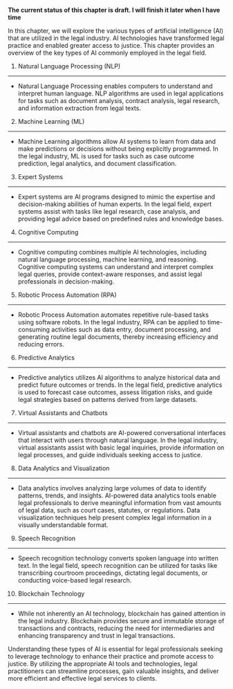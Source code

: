 **The current status of this chapter is draft. I will finish it later when I have time**

In this chapter, we will explore the various types of artificial intelligence (AI) that are utilized in the legal industry. AI technologies have transformed legal practice and enabled greater access to justice. This chapter provides an overview of the key types of AI commonly employed in the legal field.

1. Natural Language Processing (NLP)
------------------------------------

* Natural Language Processing enables computers to understand and interpret human language. NLP algorithms are used in legal applications for tasks such as document analysis, contract analysis, legal research, and information extraction from legal texts.

2. Machine Learning (ML)
------------------------

* Machine Learning algorithms allow AI systems to learn from data and make predictions or decisions without being explicitly programmed. In the legal industry, ML is used for tasks such as case outcome prediction, legal analytics, and document classification.

3. Expert Systems
-----------------

* Expert systems are AI programs designed to mimic the expertise and decision-making abilities of human experts. In the legal field, expert systems assist with tasks like legal research, case analysis, and providing legal advice based on predefined rules and knowledge bases.

4. Cognitive Computing
----------------------

* Cognitive computing combines multiple AI technologies, including natural language processing, machine learning, and reasoning. Cognitive computing systems can understand and interpret complex legal queries, provide context-aware responses, and assist legal professionals in decision-making.

5. Robotic Process Automation (RPA)
-----------------------------------

* Robotic Process Automation automates repetitive rule-based tasks using software robots. In the legal industry, RPA can be applied to time-consuming activities such as data entry, document processing, and generating routine legal documents, thereby increasing efficiency and reducing errors.

6. Predictive Analytics
-----------------------

* Predictive analytics utilizes AI algorithms to analyze historical data and predict future outcomes or trends. In the legal field, predictive analytics is used to forecast case outcomes, assess litigation risks, and guide legal strategies based on patterns derived from large datasets.

7. Virtual Assistants and Chatbots
----------------------------------

* Virtual assistants and chatbots are AI-powered conversational interfaces that interact with users through natural language. In the legal industry, virtual assistants assist with basic legal inquiries, provide information on legal processes, and guide individuals seeking access to justice.

8. Data Analytics and Visualization
-----------------------------------

* Data analytics involves analyzing large volumes of data to identify patterns, trends, and insights. AI-powered data analytics tools enable legal professionals to derive meaningful information from vast amounts of legal data, such as court cases, statutes, or regulations. Data visualization techniques help present complex legal information in a visually understandable format.

9. Speech Recognition
---------------------

* Speech recognition technology converts spoken language into written text. In the legal field, speech recognition can be utilized for tasks like transcribing courtroom proceedings, dictating legal documents, or conducting voice-based legal research.

10. Blockchain Technology
-------------------------

* While not inherently an AI technology, blockchain has gained attention in the legal industry. Blockchain provides secure and immutable storage of transactions and contracts, reducing the need for intermediaries and enhancing transparency and trust in legal transactions.

Understanding these types of AI is essential for legal professionals seeking to leverage technology to enhance their practice and promote access to justice. By utilizing the appropriate AI tools and technologies, legal practitioners can streamline processes, gain valuable insights, and deliver more efficient and effective legal services to clients.
